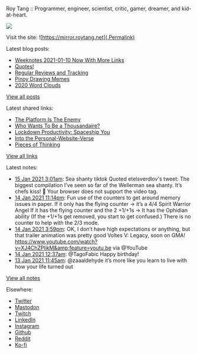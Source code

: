 Roy Tang :: Programmer, engineer, scientist, critic, gamer, dreamer, and kid-at-heart.

![](https://roytang.net/img/profile.jpg)

Visit the site: ![https://mirror.roytang.net](.Permalink)

Latest blog posts:
    

- [Weeknotes 2021-01-10 Now With More Links](https://mirror.roytang.net/2021/01/weeknotes-2021-01-10/)
- [Quotes!](https://mirror.roytang.net/2021/01/quotes/)
- [Regular Reviews and Tracking](https://mirror.roytang.net/2021/01/regular-reviews-and-tracking/)
- [Pinoy Drawing Memes](https://mirror.roytang.net/2021/01/pinoy-drawing-memes/)
- [2020 Word Clouds](https://mirror.roytang.net/2021/01/2020-word-clouds/)

[View all posts](https://mirror.roytang.net/blog)

Latest shared links:
    

- [The Platform Is The Enemy](https://mirror.roytang.net/2021/01/the-platform-is-the-enemy/)
- [Who Wants To Be a Thousandaire?](https://mirror.roytang.net/2021/01/who-wants-to-be-a-thousandaire/)
- [Lockdown Productivity: Spaceship You](https://mirror.roytang.net/2021/01/lockdown-productivity-spaceship-you/)
- [Into the Personal-Website-Verse](https://mirror.roytang.net/2021/01/into-the-personal-website-verse/)
- [Pieces of Thinking](https://mirror.roytang.net/2021/01/pieces-of-thinking/)

[View all links](https://mirror.roytang.net/links)

Latest notes:
    

- [15 Jan 2021 3:01am](https://mirror.roytang.net/2021/01/1349914464309501954/): Sea shanty tiktok
Quoted etelsverdlov&#39;s tweet:   The biggest compilation I’ve seen so far of the Wellerman sea shanty. It’s chefs kiss! 🤩
Your browser does not support the video tag.   
- [14 Jan 2021 11:14pm](https://mirror.roytang.net/2021/01/gj8fwa0/): Fun use of the counters to get around memory issues in paper.
If it only has the flying counter -&gt; it&rsquo;s a 4/4 Spirit Warrior Angel
If it has the flying counter and the 2 +1/+1s -&gt; It has the Ophidian ability
(If the +1/+1s get removed, you start to get confused.)
There is no counter to help with the 2/3 mode.
- [14 Jan 2021 3:59pm](https://mirror.roytang.net/2021/01/1349748048096727040/): OK, I don&rsquo;t have high expectations or anything, but that trailer animation was pretty good
Voltes V: Legacy, soon on GMA! https://www.youtube.com/watch?v=XJ4ChZPlikM&amp;feature=youtu.be via @YouTube
- [14 Jan 2021 12:37am](https://mirror.roytang.net/2021/01/1349515835971256323/): @TagoFabic Happy birthday!
- [13 Jan 2021 11:45am](https://mirror.roytang.net/2021/01/1349321771489447939/): @zaaaldehyde it&rsquo;s more like you learn to live with how your life turned out

[View all notes](https://mirror.roytang.net/notes)

Elsewhere:

- [Twitter](https://twitter.com/roytang)
- [Mastodon](https://mastodon.technology/@roytang)
- [Twitch](https://twitch.tv/twitchyroy)
- [LinkedIn](https://www.linkedin.com/in/roytang)
- [Instagram](https://instagram.com/roytang0400)
- [Github](https://github.com/roytang)
- [Reddit](https://reddit.com/u/hungryroy)
- [Ko-fi](https://ko-fi.com/roytang)